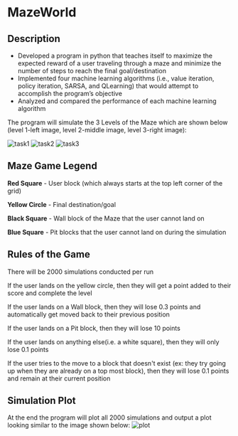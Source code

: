 # MazeWorld
## Description

- Developed a program in python that teaches itself to maximize the expected reward of a user traveling through a maze and minimize the number of steps to reach the final goal/destination
- Implemented four machine learning algorithms (i.e., value iteration, policy iteration, SARSA, and QLearning) that would attempt to accomplish the program’s objective 
- Analyzed and compared the performance of each machine learning algorithm 


The program will simulate the 3 Levels of the Maze which are shown below (level 1-left image, level 2-middle image, level 3-right image):

![task1](https://user-images.githubusercontent.com/35521547/119211671-90ee0e80-ba81-11eb-8522-a5caacbf1aad.png)
![task2](https://user-images.githubusercontent.com/35521547/119211674-93e8ff00-ba81-11eb-965f-c3737abad32d.png)
![task3](https://user-images.githubusercontent.com/35521547/119211677-96e3ef80-ba81-11eb-88a9-a01d7de9aeaa.png)

## Maze Game Legend

**Red Square** - User block (which always starts at the top left corner of the grid)

**Yellow Circle** - Final destination/goal

**Black Square** - Wall block of the Maze that the user cannot land on

**Blue Square** - Pit blocks that the user cannot land on during the simulation

## Rules of the Game

There will be 2000 simulations conducted per run

If the user lands on the yellow circle, then they will get a point added to their score and complete the level

If the user lands on a Wall block, then they will lose 0.3 points and automatically get moved back to their previous position

If the user lands on a Pit block, then they will lose 10 points 

If the user lands on anything else(i.e. a white square), then they will only lose 0.1 points

If the user tries to the move to a block that doesn't exist (ex: they try going up when they are already on a top most block), then they will lose 0.1 points and remain at their current position

## Simulation Plot
At the end the program will plot all 2000 simulations and output a plot looking similar to the image shown below:
![plot](https://user-images.githubusercontent.com/35521547/119214208-08786980-ba93-11eb-8a6c-6efe09e8f31b.png)














